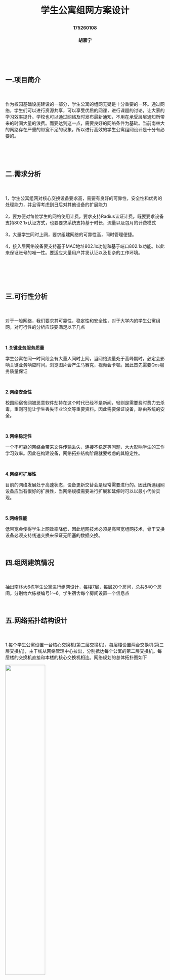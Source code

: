 # <p align="center">学生公寓组网方案设计</p>
#### <p align="center">175260108</p>
#### <p align="center">胡嘉宁</p>

<br/>
<br/>
<br/>

## <p>一.项目简介</p>

<br/>
<p>作为校园基础设施建设的一部分，学生公寓的组网无疑是十分重要的一环。通过网络，学生们可以进行资源共享，可以享受优质的网课，进行课题的讨论，让大家的学习效率提升。学校也可以通过网络及时发布最新通知，不用在承受层层通知所带来的时间大量的浪费。而要达到这一点，需要良好的网络条件为基础。当前南林大的网路存在严重的带宽不足的现象，所以进行高效的学生公寓组网设计是十分有必要的。</p>
<br/>
<br/>
<br/>

## <p>二.需求分析</p>

<br/>
<p>1，学生公寓组网对核心交换设备要求高，需要有良好的可靠性，安全性和优秀的处理能力，并且得考虑到日后对其他设备的扩展能力<br/><br/>
2，要方便对每位学生的网络使用计费，要求支持Radius认证计费。既要要求设备支持802.1x认证方式，也要要求系统支持基于时长，流量以及包月的计费模式<br/><br/>
3，大量学生同时上网，要求组建网络的可靠性高，同时管理便捷。<br/><br/>
4，接入层网络设备要支持基于MAC地址802.1x功能和基于端口802.1x功能。以此来保证账号的唯一性。要适应大量用户并发认证以及复杂的工作环境。<br/><br/></p>
<br/>
<br/>
<br/>

## <p>三.可行性分析</p>

<br/>
<p>对于一般网络，我们要求其可靠性，稳定性和安全性，对于大学内的学生公寓组网，对可行性的分析应该要满足以下几点</p>
<br/>

**1.关键业务服务质量**
<p>学生公寓在同一时间段会有大量人同时上网，当网络流量处于高峰期时，必定会影响关键业务响应时间。浏览图片会产生马赛克，视频会卡顿。因此首先需要Qos服务质量保证<p/>
<br/>

**2.网络安全性**
<p>校园网宿舍网被恶意软件劫持在这个时代已经不是新闻，轻则是需要费时费力去杀毒，重则可能让学生丢失毕业论文等重要资料。因此需要保证设备，路由系统的安全。<p/>
<br/>

**3.网络稳定性**
<p>一个不可靠的网络会带来文件传输丢失，连接不稳定等问题，大大影响学生的工作学习效率。因此在构建设备，网络拓扑结构阶段就要考虑的其稳定性。<p/>
<br/>

**4.网络可扩展性**
<p>目前的网络发展处于高速状态，设备更新交替会是经常需要进行的。因此所选组网设备应当有很好的扩展性，当网络规模需要进行扩展和延伸时可以以最小代价实现。<p/><br/>

**5.网络性能**
<p>低带宽会使得学生上网效率降低，因此组网技术必须是高带宽组网技术，骨干交换设备必须支持线速交换来保证无阻塞的数据交换。<p/>
<br/>

## <p>四.组网建筑情况</p>

<br/>
<p>抽出南林大6栋学生公寓进行组网设计，每楼7层，每层20个房间，总共840个房间。分别给六栋楼编号1～6。学生宿舍每个房间设置一个信息点<p/>
<br/>

## <p>五.网络拓扑结构设计</p>

<br/>

<p>1.每个学生公寓设置一台核心交换机(第二层交换机)，每层楼设置两台交换机(第三层交换机)，主干线从网络管理中心拉出，分别抵达每个公寓的第二层交换机。每层楼的交换机直接和本楼的核心交换机相连。网络规划的总体拓扑图如下<p/>

<img src="https://github.com/JNHu666/project/blob/master/1.png" width="50%" height="50%">

<br/>

<p>2.由网络中心到各个宿舍楼之间的布线情况：<p/>
<p>假设六栋学生公寓所有校内用户到要连接外部internet经由网络管理中心，这样管理中心到学生公寓就需要至少七个端口的交换机进行连接。选用两个16口的100/1000mb的交换机实现从网络管理中心到各个学生公寓的网络连接。这样就可以满足提供六栋楼的连接。多的口还可以用于后期拓展，其拓扑结构如下。<p/>

<img src="https://github.com/JNHu666/project/blob/master/2.png" width="50%" height="50%">
<p>这样布线可以保证及时第一级交换机出现问题，整个网络也可以继续正常运转。用两台交换机会提高其网络的可靠性和稳定性<p/>

<br/>

<p>3.楼内布线情况：<p/>
<p>每栋楼情况相同，一共七层，利用一个8口10/100mb的自适应交换机可以满足本楼需求。楼内每层20个房间，因此需要至少20个接入点，因此需要两台交换机。其拓扑结构如下<p/>
<img src="https://github.com/JNHu666/project/blob/master/3.png" width="50%" height="50%">
<p>按照每层20个宿舍算起，为了方便以后网络的拓展应用，提高可扩展性。选用24口的10/100mb的自适应交换机进行连接。这样一共有24口可以使用，除了需要的20口：余下4口可以方便之后拓展。其拓扑结构如下。<p/>
<img src="https://github.com/JNHu666/project/blob/master/4.png" width="50%" height="50%">

<br/>
<br/>
<br/>

## <p>六.组网设备选型</p>

<br/>
<p>第一级交换机：网络拓扑中第一级交换机选用万兆核心交换机 RG-S6806.<br/>第二级交换机：在楼栋接入的第二级交换机选用STAR-S3550系列三层交换机。<br/>第三级交换机：选用支持802.1x的千兆智能交换机RG-S2126G/2150G.<br/>

